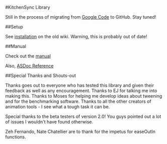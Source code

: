 #KitchenSync Library

Still in the process of migrating from [Google Code](http://code.google.com/p/kitchensynclib/) to GitHub. Stay tuned!

##Setup

See [installation](http://code.google.com/p/kitchensynclib/wiki/Installation) on the old wiki. Warning, this is probably out of date!

##Manual

Check out the [manual](http://kitchensync.mimslabs.com/manual/)

Also, [ASDoc Reference](http://kitchensync.mimslabs.com/docs/)

##Special Thanks and Shouts-out

Thanks goes out to everyone who has tested this library and given their feedback as well as any encouragement. Thanks to EJ for talking me into making this. Thanks to Moses for helping me develop ideas about tweening and for the benchmarking software. Thanks to all the other creators of animation tools - I see what a tough task it can be.

Special thanks to the beta testers of version 2.0! You guys pointed out a lot of issues I wouldn't have found otherwise.

Zeh Fernando, Nate Chatellier are to thank for the impetus for easeOutIn functions.